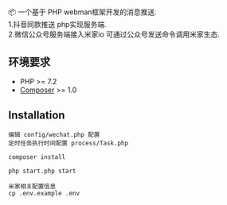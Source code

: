 ## 
📦 一个基于 PHP webman框架开发的消息推送.  
1.抖音同款推送 php实现服务端.  
2.微信公众号服务端接入米家io 可通过公众号发送命令调用米家生态.
## 环境要求
- PHP >= 7.2
- [Composer](https://getcomposer.org/) >= 1.0
## Installation
```shell
编辑 config/wechat.php 配置
定时任务执行时间配置 process/Task.php
```
```shell
composer install
```
```shell
php start.php start
```
```shell
米家相关配置信息
cp .env.example .env
```
